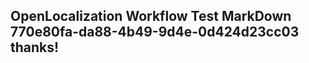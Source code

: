 <properties
ms.topic="hero-topic"
ms.test1="hero-topic"
ms.test2="test"/>

## OpenLocalization Workflow Test MarkDown 770e80fa-da88-4b49-9d4e-0d424d23cc03 thanks!
